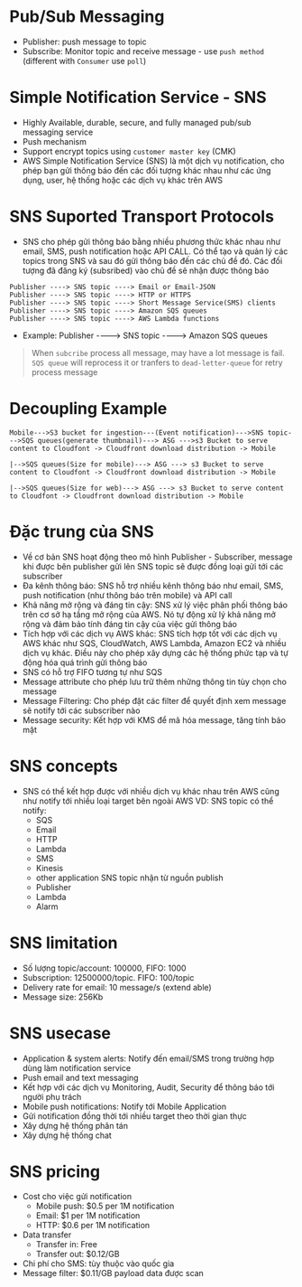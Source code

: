 # Pub/Sub Messaging
- Publisher: push message to topic
- Subscribe: Monitor topic and receive message - use `push method` (different with `Consumer` use `poll`)

# Simple Notification Service - SNS
- Highly Available, durable, secure, and fully managed pub/sub messaging service
- Push mechanism
- Support encrypt topics using `customer master key` (CMK)
- AWS Simple Notification Service (SNS) là một dịch vụ notification, cho phép bạn gửi thông báo đến các đối tượng khác nhau như các ứng dụng, user, hệ thống hoặc các dịch vụ khác trên AWS

# SNS Suported Transport Protocols
- SNS cho phép gửi thông báo bằng nhiều phương thức khác nhau như email, SMS, push notification hoặc API CALL. Có thể tạo và quản lý các topics trong SNS và sau đó gửi thông báo đến các chủ đề đó. Các đối tượng đã đăng ký (subsribed) vào chủ đề sẽ nhận được thông báo
```
Publisher ----> SNS topic ----> Email or Email-JSON
Publisher ----> SNS topic ----> HTTP or HTTPS
Publisher ----> SNS topic ----> Short Message Service(SMS) clients
Publisher ----> SNS topic ----> Amazon SQS queues
Publisher ----> SNS topic ----> AWS Lambda functions
```
- Example: Publisher ----> SNS topic ----> Amazon SQS queues
>When `subcribe` process all message, may have a lot message is fail. `SQS queue` will reprocess it or tranfers to `dead-letter-queue` for retry process message

# Decoupling Example
```
Mobile--->S3 bucket for ingestion---(Event notification)--->SNS topic--->SQS queues(generate thumbnail)---> ASG --->s3 Bucket to serve content to Cloudfont -> Cloudfront download distribution -> Mobile
                                                                     |-->SQS queues(Size for mobile)---> ASG ---> s3 Bucket to serve content to Cloudfont -> Cloudfront download distribution -> Mobile
                                                                     |-->SQS queues(Size for web)---> ASG ---> s3 Bucket to serve content to Cloudfont -> Cloudfront download distribution -> Mobile                                                                        
```

# Đặc trung của SNS
- Về cơ bản SNS hoạt động theo mô hình Publisher - Subscriber, message khi được bên publisher gửi lên SNS topic sẽ được đồng loại gửi tới các subscriber
- Đa kênh thông báo: SNS hỗ trợ nhiều kênh thông báo như email, SMS, push notification (như thông báo trên mobile) và API call
- Khả năng mở rộng và đáng tin cậy: SNS xử lý việc phân phối thông báo trên cơ sở hạ tầng mở rộng của AWS. Nó tự động xử lý khả năng mở rộng và đảm bảo tính đáng tin cậy của việc gửi thông báo
- Tích hợp với các dịch vụ AWS khác: SNS tích hợp tốt với các dịch vụ AWS khác như SQS, CloudWatch, AWS Lambda, Amazon EC2 và nhiều dịch vụ khác. Điều này cho phép xây dựng các hệ thống phức tạp và tự động hóa quá trình gửi thông báo
- SNS có hỗ trợ FIFO tương tự như SQS
- Message attribute cho phép lưu trữ thêm những thông tin tùy chọn cho message
- Message Filtering: Cho phép đặt các filter để quyết định xem message sẽ notify tới các subscriber nào
- Message security: Kết hợp với KMS để mã hóa message, tăng tính bảo mật


# SNS concepts
- SNS có thể kết hợp được với nhiều dịch vụ khác nhau trên AWS cũng như notify tới nhiều loại target bên ngoài AWS
VD: SNS topic có thể notify:
    + SQS
    + Email
    + HTTP
    + Lambda
    + SMS
    + Kinesis
    + other application
    SNS topic nhận từ nguồn publish
    + Publisher
    + Lambda
    + Alarm

# SNS limitation
- Số lượng topic/account: 100000, FIFO: 1000
- Subscription: 12500000/topic. FIFO: 100/topic
- Delivery rate for email: 10 message/s (extend able)
- Message size: 256Kb

# SNS usecase
- Application & system alerts: Notify đến email/SMS trong trường hợp dùng làm notification service
- Push email and text messaging
- Kết hợp với các dịch vụ Monitoring, Audit, Security để thông báo tới người phụ trách
- Mobile push notifications: Notify tới Mobile Application
- Gửi notification đồng thời tới nhiều target theo thời gian thực
- Xây dựng hệ thống phân tán
- Xây dựng hệ thống chat

# SNS pricing
- Cost cho việc gửi notification
    + Mobile push: $0.5 per 1M notification
    + Email: $1 per 1M notification
    + HTTP: $0.6 per 1M notification
- Data transfer
    + Transfer in: Free
    + Transfer out: $0.12/GB
- Chi phí cho SMS: tùy thuộc vào quốc gia
- Message filter: $0.11/GB payload data được scan